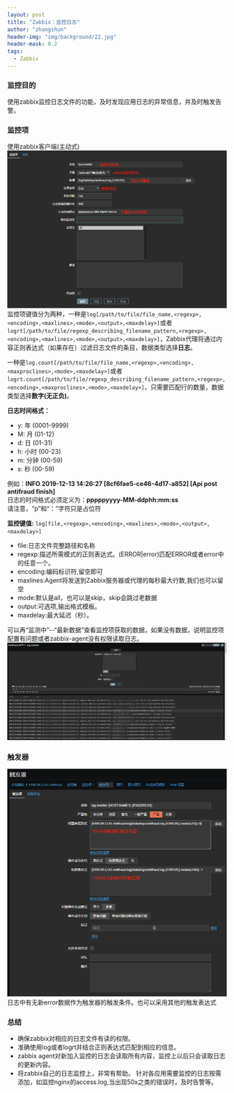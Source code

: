 ```yaml
---
layout: post
title: "Zabbix：监控日志"
author: "zhangshun"
header-img: "img/background/22.jpg"
header-mask: 0.2
tags:
  - Zabbix
---
```


### 监控目的
使用zabbix监控日志文件的功能，及时发现应用日志的异常信息，并及时触发告警。
### 监控项
使用zabbix客户端(主动式)
![](/img/in-post/2019-12-13-Zabbix监控日志/监控项.png)
监控项键值分为两种，一种是`log[/path/to/file/file_name,<regexp>,<encoding>,<maxlines>,<mode>,<output>,<maxdelay>]`或者`logrt[/path/to/file/regexp_describing_filename_pattern,<regexp>,<encoding>,<maxlines>,<mode>,<output>,<maxdelay>]`，Zabbix代理将通过内容正则表达式（如果存在）过滤日志文件的条目，数据类型选择**日志**。

一种是`log.count[/path/to/file/file_name,<regexp>,<encoding>,<maxproclines>,<mode>,<maxdelay>]`或者`logrt.count[/path/to/file/regexp_describing_filename_pattern,<regexp>,<encoding>,<maxproclines>,<mode>,<maxdelay>]`，只需要匹配行的数量，数据类型选择**数字(无正负)**。

**日志时间格式：**
- y: 年 (0001-9999)
- M: 月 (01-12)
- d: 日 (01-31)
- h: 小时 (00-23)
- m: 分钟 (00-59)
- s: 秒 (00-59)

例如：**INFO  2019-12-13 14:26:27 [8cf6fae5-ce46-4d17-a852] [Api post antifraud finish]**<br>
日志的时间格式必须定义为：**pppppyyyy-MM-ddphh:mm:ss**<br>
请注意，“p”和“：”字符只是占位符

**监控键值:**
`log[file,<regexp>,<encoding>,<maxlines>,<mode>,<output>,<maxdelay>]`
- file:日志文件完整路径和名称
- regexp:描述所需模式的正则表达式。(ERROR|error)匹配ERROR或者error中的任意一个。
- encoding:编码标识符,留空即可
- maxlines:Agent将发送到Zabbix服务器或代理的每秒最大行数,我们也可以留空
- mode:默认是all，也可以是skip，skip会跳过老数据
- output:可选项,输出格式模板。
- maxdelay:最大延迟（秒）。

可以再“监测中”--“最新数据”查看监控项获取的数据，如果没有数据，说明监控项配置有问题或者zabbix-agent没有权限读取日志。
![](/img/in-post/2019-12-13-Zabbix监控日志/最新数据.png)

### 触发器
![](/img/in-post/2019-12-13-Zabbix监控日志/触发器.png)
日志中有无新error数据作为触发器的触发条件。也可以采用其他的触发表达式

### 总结
- 确保zabbix对相应的日志文件有读的权限。
- 准确使用log或者logrt并结合正则表达式匹配到相应的信息。
- zabbix agent对新加入监控的日志会读取所有内容，监控上以后只会读取日志的更新内容。
- 将zabbix自己的日志监控上，非常有帮助。
针对各应用需要监控的日志按需添加，如监控nginx的access.log,当出现50x之类的错误时，及时告警等。
